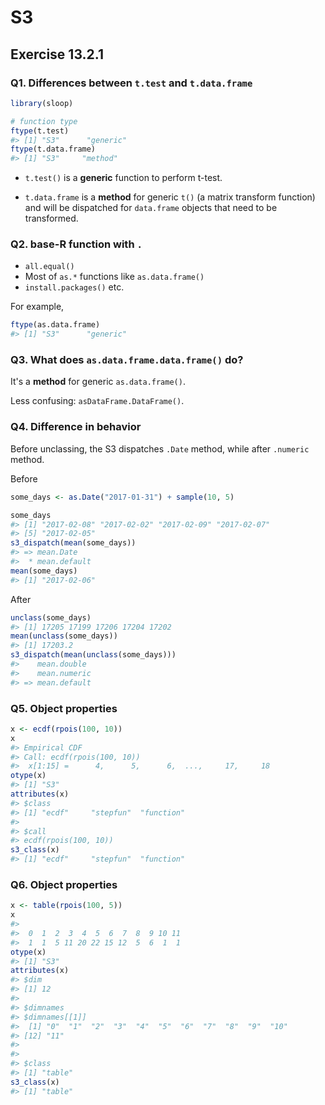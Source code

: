 # S3

## Exercise 13.2.1

### Q1. Differences between `t.test` and `t.data.frame`


```r
library(sloop)

# function type
ftype(t.test)
#> [1] "S3"      "generic"
ftype(t.data.frame)
#> [1] "S3"     "method"
```

- `t.test()` is a **generic** function to perform t-test.

- `t.data.frame` is a **method** for generic `t()` (a matrix transform function) and will be dispatched for `data.frame` objects that need to be transformed.

### Q2. base-R function with `.`

- `all.equal()`
- Most of `as.*` functions like `as.data.frame()`
- `install.packages()`
etc.

For example,


```r
ftype(as.data.frame)
#> [1] "S3"      "generic"
```

### Q3. What does `as.data.frame.data.frame()` do?

It's a **method** for generic `as.data.frame()`.

Less confusing: `asDataFrame.DataFrame()`.

### Q4. Difference in behavior

Before unclassing, the S3 dispatches `.Date` method, while after `.numeric` method.

Before


```r
some_days <- as.Date("2017-01-31") + sample(10, 5)

some_days
#> [1] "2017-02-08" "2017-02-02" "2017-02-09" "2017-02-07"
#> [5] "2017-02-05"
s3_dispatch(mean(some_days))
#> => mean.Date
#>  * mean.default
mean(some_days)
#> [1] "2017-02-06"
```

After


```r
unclass(some_days)
#> [1] 17205 17199 17206 17204 17202
mean(unclass(some_days))
#> [1] 17203.2
s3_dispatch(mean(unclass(some_days)))
#>    mean.double
#>    mean.numeric
#> => mean.default
```

### Q5. Object properties 


```r
x <- ecdf(rpois(100, 10))
x
#> Empirical CDF 
#> Call: ecdf(rpois(100, 10))
#>  x[1:15] =      4,      5,      6,  ...,     17,     18
otype(x)
#> [1] "S3"
attributes(x)
#> $class
#> [1] "ecdf"     "stepfun"  "function"
#> 
#> $call
#> ecdf(rpois(100, 10))
s3_class(x)
#> [1] "ecdf"     "stepfun"  "function"
```

### Q6. Object properties 


```r
x <- table(rpois(100, 5))
x
#> 
#>  0  1  2  3  4  5  6  7  8  9 10 11 
#>  1  1  5 11 20 22 15 12  5  6  1  1
otype(x)
#> [1] "S3"
attributes(x)
#> $dim
#> [1] 12
#> 
#> $dimnames
#> $dimnames[[1]]
#>  [1] "0"  "1"  "2"  "3"  "4"  "5"  "6"  "7"  "8"  "9"  "10"
#> [12] "11"
#> 
#> 
#> $class
#> [1] "table"
s3_class(x)
#> [1] "table"
```
